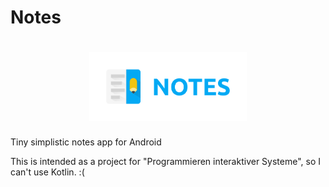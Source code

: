 # Notes

<h1 align=center>
<img src="Logo/horizontal.png" width=50%>
</h1>

Tiny simplistic notes app for Android

This is intended as a project for "Programmieren interaktiver Systeme", so I can't use Kotlin. :(
